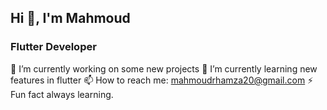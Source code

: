    ## Hi 👋, I'm Mahmoud

### Flutter Developer

 🔭 I’m currently working on some new projects
 🌱 I’m currently learning new features in flutter
 📫 How to reach me: mahmoudrhamza20@gmail.com
 ⚡ Fun fact always learning.

<!--
**mahmoudrhamza20/mahmoudrhamza20** is a ✨ _special_ ✨ repository because its `README.md` (this file) appears on your GitHub profile.

Here are some ideas to get you started: 
####- 🔭 I’m currently working on some new projects
####- 🌱 I’m currently learning new features in flutter
####- 📫 How to reach me: mahmoudrhamza20@gmail.com
####- ⚡ Fun fact always learning.
-->
